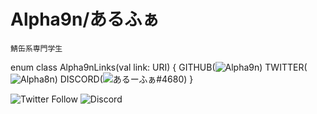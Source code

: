 # Alpha9n/あるふぁ

`鯖缶系専門学生`


enum class Alpha9nLinks(val link: URI) {
    GITHUB(![Alpha9n](https://github.com/Alpha9n))
    TWITTER(![Alpha8n](https://twitter.com/Alpha8n))
    DISCORD(![あるーふぁ#4680](https://discord.gg/user/あるーふぁ#4680))
}

![Twitter Follow](https://img.shields.io/twitter/follow/Alpha8n?style=for-the-badge)
![Discord](https://img.shields.io/badge/Discord-%E3%81%82%E3%82%8B%E3%81%B5%E3%81%81%234044-blue?style=for-the-badge&logo=discord)
<!--
**Alpha9n/Alpha9n** is a ✨ _special_ ✨ repository because its `README.md` (this file) appears on your GitHub profile.

Here are some ideas to get you started:

- 🔭 I’m currently working on ...
- 🌱 I’m currently learning ...
- 👯 I’m looking to collaborate on ...
- 🤔 I’m looking for help with ...
- 💬 Ask me about ...
- 📫 How to reach me: ...
- 😄 Pronouns: ...
- ⚡ Fun fact: ...
-->
